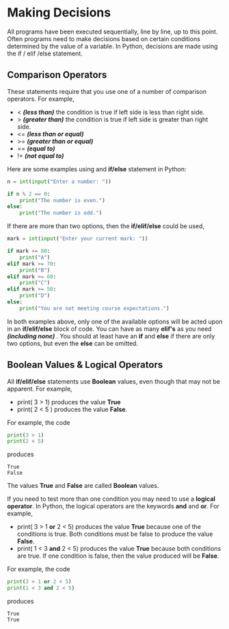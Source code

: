# Making Decisions

All programs have been executed sequentially, line by line, up to this point.  Often programs need to make decisions based on certain conditions determined by the value of a variable.  In Python, decisions are made using the if / elif /else statement.

## Comparison Operators

These statements require that you use one of a number of comparison operators.  For example,

* \<   ***(less than)*** the condition is true if left side is less than right side. 
* \>   ***(greater than)*** the condition is true if left side is greater than right side. 
* \<\=  ***(less than or equal)***
* \>\=  ***(greater than or equal)***
* \=\=  ***(equal to)***
* \!\=  ***(not equal to)***

Here are some examples using and **if/else** statement in Python:

```python
n = int(input("Enter a number: "))

if n % 2 == 0:
    print("The number is even.")
else:
    print("The number is odd.")
```

If there are more than two options, then the **if/elif/else** could be used,

```python
mark = int(input("Enter your current mark: "))

if mark >= 80:
    print("A")
elif mark >= 70:
    print("B")
elif mark >= 60:
    print("C")
elif mark >= 50:
    print("D")
else:
    print("You are not meeting course expectations.")
```

In both examples above, only one of the available options will be acted upon in an **if/elif/else** block of code.  You can have as many **elif's** as you need ***(including none)*** .  You should at least have an **if** and **else** if there are only two options, but even the **else** can be omitted.

## Boolean Values & Logical Operators

All **if/elif/else** statements use **Boolean** values, even though that may not be apparent.  For example,

* print( 3 > 1) produces the value **True**
* print( 2 < 5 ) produces the value **False**.

For example, the code

```python
print(3 > 1)
print(2 < 5)
```

produces

```
True
False
```

The values **True** and **False** are called **Boolean** values.

If you need to test more than one condition you may need to use a **logical operator**.  In Python, the logical operators are the keywords **and** and **or**.  For example,

* print( 3 > 1 **or** 2 < 5) produces the value **True** because one of the conditions is true.  Both conditions must be false to produce the value **False**.
* print( 1 < 3 **and** 2 < 5) produces the value **True** because both conditions are true.  If one condition is false, then the value produced will be **False**.

For example, the code

```python
print(3 > 1 or 2 < 5)
print(1 < 3 and 2 < 5)
```

produces

```
True
True
```